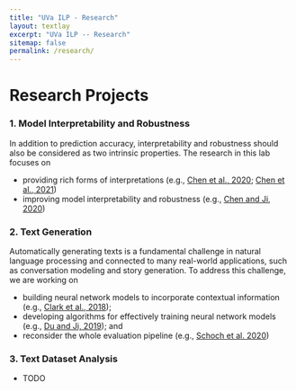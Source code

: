 ```yaml
---
title: "UVa ILP - Research"
layout: textlay
excerpt: "UVa ILP -- Research"
sitemap: false
permalink: /research/
---
```


# Research Projects


### 1. Model Interpretability and Robustness

In addition to prediction accuracy, interpretability and robustness should also be considered as two intrinsic properties. The research in this lab focuses on 

- providing rich forms of interpretations (e.g., [Chen et al., 2020](https://arxiv.org/abs/2004.02015); [Chen et al., 2021](https://arxiv.org/abs/2104.04488))
- improving model interpretability and robustness (e.g., [Chen and Ji, 2020](https://arxiv.org/abs/2010.00667))

### 2. Text Generation

Automatically generating texts is a fundamental challenge in natural language processing and connected to many real-world applications, such as conversation modeling and story generation.
To address this challenge, we are working on 

- building neural network models to incorporate contextual information (e.g., [Clark et al., 2018](https://www.aclweb.org/anthology/N18-1204/));
- developing algorithms for effectively training neural network models (e.g., [Du and Ji, 2019](https://arxiv.org/abs/1908.10835)); and
- reconsider the whole evaluation pipeline (e.g., [Schoch et al. 2020](https://www.aclweb.org/anthology/2020.evalnlgeval-1.2/))

### 3. Text Dataset Analysis

- TODO

<!-- Research project 1 -->
 
<!-- ## Research -->
 
<!-- ![]({{ site.url }}{{ site.baseurl }}/images/respic/research-1.jpg){: style="width: 300px; float: right; border: 10px"} -->

<!-- Research project 2 -->

<!-- ## Research -->

<!-- ![]({{ site.url }}{{ site.baseurl }}/images/respic/research-2.jpg){: style="width: 300px; float: left; border: 10px"} -->
